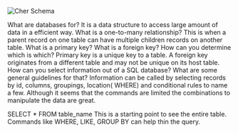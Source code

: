 ![Cher Schema](database-intro/schema.png)

What are databases for?
It is a data structure to access large amount of data in a efficient way.
What is a one-to-many relationship?
This is when a parent record on one table  can have multiple children records on another table.
What is a primary key? What is a foreign key? How can you determine which is which?
Primary key is a unique key to a table.  A foreign key  originates from a different table and may not be unique on its host table.
How can you select information out of a SQL database? What are some general guidelines for that?
Information can be called by selecting records by id, columns, groupings, location( WHERE) and conditional rules to name a few.  Although it seems that the commands are limited the combinations to manipulate the data are great.

SELECT * FROM table_name
This is  a starting point to see the entire table.  Commands like WHERE, LIKE, GROUP BY can help thin the query.

